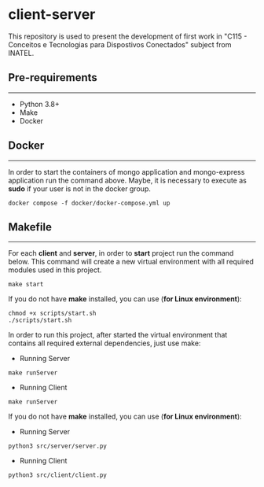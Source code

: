 # client-server

This repository is used to present the development of first work in "C115 - Conceitos e Tecnologias para Dispostivos Conectados" subject from INATEL.

## **Pre-requirements**
---
*   Python 3.8+
*   Make
*   Docker

## **Docker**
---
In order to start the containers of mongo application and mongo-express application run the command above. Maybe, it is necessary to execute as **sudo** if your user is not in the docker group.

```shell
docker compose -f docker/docker-compose.yml up
```

## **Makefile**
---
For each **client** and **server**, in order to **start** project run the command below. This command will create a new virtual environment with all required modules used in this project.

```shell
make start
```

If you do not have **make** installed, you can use (**for Linux environment**):

```shell
chmod +x scripts/start.sh
./scripts/start.sh
```

In order to run this project, after started the virtual environment that contains all required external dependencies, just use make:

*   Running Server
```shell
make runServer
```

*   Running Client
```shell
make runServer
```

If you do not have **make** installed, you can use (**for Linux environment**):

*   Running Server
```shell
python3 src/server/server.py
```

*   Running Client
```shell
python3 src/client/client.py
```